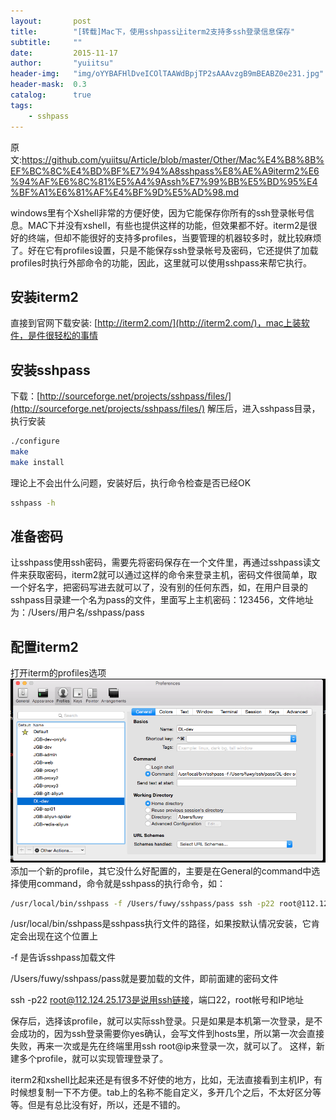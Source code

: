 ```yaml
---
layout:       post
title:        "[转载]Mac下，使用sshpass让iterm2支持多ssh登录信息保存"
subtitle:     ""
date:         2015-11-17
author:       "yuiitsu"
header-img:   "img/oYYBAFHlDveICOlTAAWdBpjTP2sAAAvzgB9mBEABZ0e231.jpg"
header-mask:  0.3
catalog:      true
tags:
    - sshpass
---
```


原文:https://github.com/yuiitsu/Article/blob/master/Other/Mac%E4%B8%8B%EF%BC%8C%E4%BD%BF%E7%94%A8sshpass%E8%AE%A9iterm2%E6%94%AF%E6%8C%81%E5%A4%9Assh%E7%99%BB%E5%BD%95%E4%BF%A1%E6%81%AF%E4%BF%9D%E5%AD%98.md


windows里有个Xshell非常的方便好使，因为它能保存你所有的ssh登录帐号信息。MAC下并没有xshell，有些也提供这样的功能，但效果都不好。iterm2是很好的终端，但却不能很好的支持多profiles，当要管理的机器较多时，就比较麻烦了。好在它有profiles设置，只是不能保存ssh登录帐号及密码，它还提供了加载profiles时执行外部命令的功能，因此，这里就可以使用sshpass来帮它执行。
## 安装iterm2
直接到官网下载安装: [http://iterm2.com/](http://iterm2.com/)，mac上装软件，是件很轻松的事情
## 安装sshpass
下载：[http://sourceforge.net/projects/sshpass/files/](http://sourceforge.net/projects/sshpass/files/)
解压后，进入sshpass目录，执行安装

```bash
./configure
make
make install
```

理论上不会出什么问题，安装好后，执行命令检查是否已经OK

```bash
sshpass -h
```

## 准备密码
让sshpass使用ssh密码，需要先将密码保存在一个文件里，再通过sshpass读文件来获取密码，iterm2就可以通过这样的命令来登录主机，密码文件很简单，取一个好名字，把密码写进去就可以了，没有别的任何东西，如，在用户目录的sshpass目录建一个名为pass的文件，里面写上主机密码：123456，文件地址为：/Users/用户名/sshpass/pass
## 配置iterm2
打开iterm的profiles选项
![image](/img/in-post/sshpass/01.png)
添加一个新的profile，其它没什么好配置的，主要是在General的command中选择使用command，命令就是sshpass的执行命令，如：

```bash
/usr/local/bin/sshpass -f /Users/fuwy/sshpass/pass ssh -p22 root@112.124.25.173
```

/usr/local/bin/sshpass是sshpass执行文件的路径，如果按默认情况安装，它肯定会出现在这个位置上

-f 是告诉sshpass加载文件

/Users/fuwy/sshpass/pass就是要加载的文件，即前面建的密码文件

ssh -p22 root@112.124.25.173是说用ssh链接，端口22，root帐号和IP地址

保存后，选择该profile，就可以实际ssh登录。只是如果是本机第一次登录，是不会成功的，因为ssh登录需要你yes确认，会写文件到hosts里，所以第一次会直接失败，再来一次或是先在终端里用ssh root@ip来登录一次，就可以了。
这样，新建多个profile，就可以实现管理登录了。

iterm2和xshell比起来还是有很多不好使的地方，比如，无法直接看到主机IP，有时候想复制一下不方便。tab上的名称不能自定义，多开几个之后，不太好区分等等。但是有总比没有好，所以，还是不错的。